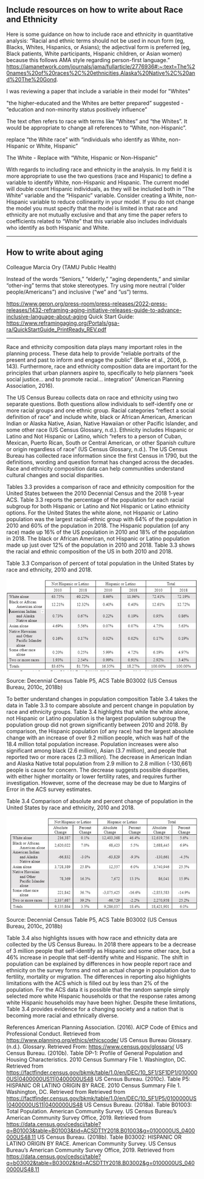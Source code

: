 ## Include resources on how to write about Race and Ethnicity


Here is some guidance on how to include race and ethnicity in quantitative analysis:
“Racial and ethnic terms should not be used in noun form (eg, Blacks, Whites, Hispanics, or Asians); the adjectival form is preferred (eg, Black patients, White participants, Hispanic children, or Asian women) because this follows AMA style regarding person-first language.” 
https://jamanetwork.com/journals/jama/fullarticle/2776936#:~:text=The%20names%20of%20races%2C%20ethnicities,Alaska%20Native%2C%20and%20The%20Gond. 



I was reviewing a paper that include a variable in their model for "Whites"

"the higher-educated and the Whites are better prepared” suggested - “education and non-minority status positively influence”

The text often refers to race with terms like “Whites” and “the Whites”. It would be appropriate to change all references to “White, non-Hispanic”.

replace “the White race” with “individuals who identify as White, non-Hispanic or White, Hispanic”


The White - Replace with “White, Hispanic or Non-Hispanic”

With regards to including race and ethnicity in the analysis. In my field it is more appropriate to use the two questions (race and Hispanic) to define a variable to identify White, non-Hispanic and Hispanic. The current model will double count Hispanic individuals, as they will be included both in “The White” variable and the “Hispanic” variable. Consider creating a White, non-Hispanic variable to reduce collinearity in your model. If you do not change the model you must specify that the model is limited in that race and ethnicity are not mutually exclusive and that any time the paper refers to coefficients related to “White” that this variable also includes individuals who identify as both Hispanic and White.

-----
## How to write about aging
Colleague Marcia Ory (TAMU Public Health)

Instead of the words “Seniors,” “elderly,” “aging dependents,” and similar “other-ing” terms that stoke stereotypes. Try using more neutral (“older people/Americans”) and inclusive (“we” and “us”) terms.

https://www.geron.org/press-room/press-releases/2022-press-releases/1432-reframing-aging-initiative-releases-guide-to-advance-inclusive-language-about-aging
Quick Start Guide: https://www.reframingaging.org/Portals/gsa-ra/QuickStartGuide_PrintReady_REV.pdf 

----- 

Race and ethnicity composition data plays many important roles in the planning process. These data help to provide “reliable portraits of the present and past to inform and engage the public” (Berke et al., 2006, p. 143). Furthermore, race and ethnicity composition data are important for the principles that urban planners aspire to, specifically to help planners “seek social justice… and to promote racial… integration” (American Planning Association, 2016).

The US Census Bureau collects data on race and ethnicity using two separate questions. Both questions allow individuals to self-identify one or more racial groups and one ethnic group. Racial categories “reflect a social definition of race” and include white, black or African American, American Indian or Alaska Native, Asian, Native Hawaiian or other Pacific Islander, and some other race (US Census Glossary, n.d.). Ethnicity includes Hispanic or Latino and Not Hispanic or Latino, which “refers to a person of Cuban, Mexican, Puerto Rican, South or Central American, or other Spanish culture or origin regardless of race” (US Census Glossary, n.d.). The US Census Bureau has collected race information since the first Census in 1790, but the definitions, wording and question format has changed across the decades. Race and ethnicity composition data can help communities understand cultural changes and social disparities.

Tables 3.3 provides a comparison of race and ethnicity composition for the United States between the 2010 Decennial Census and the 2018 1-year ACS. Table 3.3 reports the percentage of the population for each racial subgroup for both Hispanic or Latino and Not Hispanic or Latino ethnicity options. For the United States the white alone, not Hispanic or Latino population was the largest racial-ethnic group with 64% of the population in 2010 and 60% of the population in 2018. The Hispanic population (of any race) made up 16% of the US population in 2010 and 18% of the population in 2018. The black or African American, not Hispanic or Latino population made up just over 12% of the population in 2010 and 2018. Table 3.3 shows the racial and ethnic composition of the US in both 2010 and 2018.

Table 3.3 Comparison of percent of total population in the United States by race and ethnicity, 2010 and 2018.

![Table example race and ethnicity](https://raw.githubusercontent.com/npr99/PLANNINGMETHODS_BOOK/main/.github/images/Rosenheim_2019_RaceEthnicity_Table1.JPG)

Source: Decennial Census Table P5, ACS Table B03002 (US Census Bureau, 2010c, 2018b)

To better understand changes in population composition Table 3.4 takes the data in Table 3.3 to compare absolute and percent change in population by race and ethnicity groups. Table 3.4 highlights that while the white alone, not Hispanic or Latino population is the largest population subgroup the population group did not grown significantly between 2010 and 2018. By comparison, the Hispanic population (of any race) had the largest absolute change with an increase of over 9.2 million people, which was half of the 18.4 million total population increase. Population increases were also significant among black (2.6 million), Asian (3.7 million), and people that reported two or more races (2.3 million). The decrease in American Indian and Alaska Native total population from 2.9 million to 2.8 million (-130,661) people is cause for concern. The decrease suggests possible disparities, with either higher mortality or lower fertility rates, and requires further investigation. However, some of the decrease may be due to Margins of Error in the ACS survey estimates.  

Table 3.4 Comparison of absolute and percent change of population in the United States by race and ethnicity, 2010 and 2018.

![Table example race and ethnicity](https://raw.githubusercontent.com/npr99/PLANNINGMETHODS_BOOK/main/.github/images/Rosenheim_2019_RaceEthnicity_Table2.JPG)

Source: Decennial Census Table P5, ACS Table B03002 (US Census Bureau, 2010c, 2018b)



Table 3.4 also highlights issues with how race and ethnicity data are collected by the US Census Bureau. In 2018 there appears to be a decrease of 3 million people that self-identify as Hispanic and some other race, but a 46% increase in people that self-identify white and Hispanic. The shift in population can be explained by differences in how people report race and ethnicity on the survey forms and not an actual change in population due to fertility, mortality or migration. The differences in reporting also highlights limitations with the ACS which is filled out by less than 2% of the population. For the ACS data it is possible that the random sample simply selected more white Hispanic households or that the response rates among white Hispanic households may have been higher. Despite these limitations, Table 3.4 provides evidence for a changing society and a nation that is becoming more racial and ethnically diverse. 



References
American Planning Association. (2016). AICP Code of Ethics and Professional Conduct. Retrieved from https://www.planning.org/ethics/ethicscode/
US Census Bureau Glossary. (n.d.). Glossary. Retrieved From: https://www.census.gov/glossary/
US Census Bureau. (2010b). Table DP-1: Profile of General Population and Housing Characteristics. 2010 Census Summary File 1. Washington, DC. Retrieved from https://factfinder.census.gov/bkmk/table/1.0/en/DEC/10_SF1/SF1DP1/0100000US|0400000US11|0400000US48 
US Census Bureau. (2010c). Table P5: HISPANIC OR LATINO ORIGIN BY RACE. 2010 Census Summary File 1. Washington, DC. Retrieved from Retrieved from https://factfinder.census.gov/bkmk/table/1.0/en/DEC/10_SF1/P5/0100000US|0400000US11|0400000US48
US Census Bureau. (2018a). Table B01003: Total Population. American Community Survey. US Census Bureau’s American Community Survey Office, 2019. Retrieved from https://data.census.gov/cedsci/table?q=B01003&table=B01003&tid=ACSDT1Y2018.B01003&g=0100000US_0400000US48,11
US Census Bureau. (2018b). Table B03002: HISPANIC OR LATINO ORIGIN BY RACE. American Community Survey. US Census Bureau’s American Community Survey Office, 2019. Retrieved from https://data.census.gov/cedsci/table?q=b03002&table=B03002&tid=ACSDT1Y2018.B03002&g=0100000US_0400000US48,11

